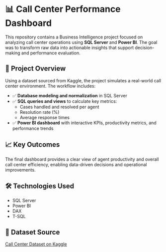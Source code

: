 # 📊 Call Center Performance Dashboard

This repository contains a Business Intelligence project focused on analyzing call center operations using **SQL Server** and **Power BI**. The goal was to transform raw data into actionable insights that support decision-making and performance evaluation.

## 🚀 Project Overview

Using a dataset sourced from Kaggle, the project simulates a real-world call center environment. The workflow includes:

- ✅ **Database modeling and normalization** in SQL Server  
- ✅ **SQL queries and views** to calculate key metrics:  
  - Cases handled and resolved per agent  
  - Resolution rate (%)  
  - Average response times  
- ✅ **Power BI dashboard** with interactive KPIs, productivity metrics, and performance trends

## 📈 Key Outcomes

The final dashboard provides a clear view of agent productivity and overall call center efficiency, enabling data-driven decisions and operational improvements.

## 🛠️ Technologies Used

- SQL Server  
- Power BI  
- DAX  
- T-SQL

## 📂 Dataset Source

[Call Center Dataset on Kaggle](https://www.kaggle.com/datasets/akash1vishwakarma/call-center-dataset)

